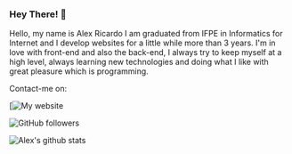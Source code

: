 ### Hey There! 👋

Hello, my name is Alex Ricardo I am graduated from IFPE in Informatics for Internet and I develop websites for a little while more than 3 years. I'm in love with
front-end and also the back-end, I always try to keep myself at a high level, always learning new technologies and doing what I like with great pleasure which is programming.

Contact-me on: 

[![My website](https://i.ibb.co/RTpqvwx/QRCode-criar-1.png)

![GitHub followers](https://img.shields.io/github/followers/Csalex123?style=social)

![Alex's github stats](https://github-readme-stats.vercel.app/api?username=csalex123&show_icons=true&theme=radical)





